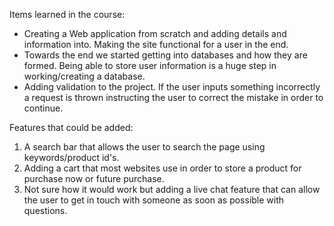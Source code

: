 Items learned in the course:
- Creating a Web application from scratch and adding details and information into.  Making the site functional for a user in the end.
- Towards the end we started getting into databases and how they are formed.  Being able to store user information is a huge step in working/creating a database.
- Adding validation to the project.  If the user inputs something incorrectly a request is thrown instructing the user to correct the mistake in order to continue.

Features that could be added:
1.  A search bar that allows the user to search the page using keywords/product id's.
2.  Adding a cart that most websites use in order to store a product for purchase now or future purchase.
3.  Not sure how it would work but adding a live chat feature that can allow the user to get in touch with someone as soon as possible with questions.

